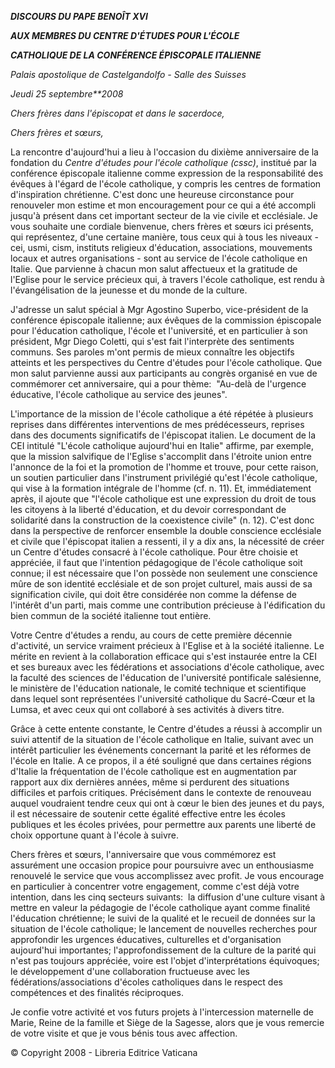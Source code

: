 ***DISCOURS DU PAPE BENOÎT XVI***

***AUX MEMBRES DU CENTRE D'ÉTUDES POUR L'ÉCOLE***

***CATHOLIQUE DE LA CONFÉRENCE ÉPISCOPALE ITALIENNE***

*Palais apostolique de Castelgandolfo - Salle des Suisses*

*Jeudi 25 septembre**2008*

*Chers frères dans l'épiscopat et dans le sacerdoce,*

*Chers frères et sœurs,*

La rencontre d'aujourd'hui a lieu à l'occasion du dixième anniversaire de la fondation du *Centre d'études pour l'école catholique (cssc)*, institué par la conférence épiscopale italienne comme expression de la responsabilité des évêques à l'égard de l'école catholique, y compris les centres de formation d'inspiration chrétienne. C'est donc une heureuse circonstance pour renouveler mon estime et mon encouragement pour ce qui a été accompli jusqu'à présent dans cet important secteur de la vie civile et ecclésiale. Je vous souhaite une cordiale bienvenue, chers frères et sœurs ici présents, qui représentez, d'une certaine manière, tous ceux qui à tous les niveaux - cei, usmi, cism, instituts religieux d'éducation, associations, mouvements locaux et autres organisations - sont au service de l'école catholique en Italie. Que parvienne à chacun mon salut affectueux et la gratitude de l'Eglise pour le service précieux qui, à travers l'école catholique, est rendu à l'évangélisation de la jeunesse et du monde de la culture.

J'adresse un salut spécial à Mgr Agostino Superbo, vice-président de la conférence épiscopale italienne; aux évêques de la commission épiscopale pour l'éducation catholique, l'école et l'université, et en particulier à son président, Mgr Diego Coletti, qui s'est fait l'interprète des sentiments communs. Ses paroles m'ont permis de mieux connaître les objectifs atteints et les perspectives du Centre d'études pour l'école catholique. Que mon salut parvienne aussi aux participants au congrès organisé en vue de commémorer cet anniversaire, qui a pour thème:  "Au-delà de l'urgence éducative, l'école catholique au service des jeunes".

L'importance de la mission de l'école catholique a été répétée à plusieurs reprises dans différentes interventions de mes prédécesseurs, reprises dans des documents significatifs de l'épiscopat italien. Le document de la CEI intitulé "L'école catholique aujourd'hui en Italie" affirme, par exemple, que la mission salvifique de l'Eglise s'accomplit dans l'étroite union entre l'annonce de la foi et la promotion de l'homme et trouve, pour cette raison, un soutien particulier dans l'instrument privilégié qu'est l'école catholique, qui vise à la formation intégrale de l'homme (cf. n. 11). Et, immédiatement après, il ajoute que "l'école catholique est une expression du droit de tous les citoyens à la liberté d'éducation, et du devoir correspondant de solidarité dans la construction de la coexistence civile" (n. 12). C'est donc dans la perspective de renforcer ensemble la double conscience ecclésiale et civile que l'épiscopat italien a ressenti, il y a dix ans, la nécessité de créer un Centre d'études consacré à l'école catholique. Pour être choisie et appréciée, il faut que l'intention pédagogique de l'école catholique soit connue; il est nécessaire que l'on possède non seulement une conscience mûre de son identité ecclésiale et de son projet culturel, mais aussi de sa signification civile, qui doit être considérée non comme la défense de l'intérêt d'un parti, mais comme une contribution précieuse à l'édification du bien commun de la société italienne tout entière.

Votre Centre d'études a rendu, au cours de cette première décennie d'activité, un service vraiment précieux à l'Eglise et à la société italienne. Le mérite en revient à la collaboration efficace qui s'est instaurée entre la CEI et ses bureaux avec les fédérations et associations d'école catholique, avec la faculté des sciences de l'éducation de l'université pontificale salésienne, le ministère de l'éducation nationale, le comité technique et scientifique dans lequel sont représentées l'université catholique du Sacré-Cœur et la Lumsa, et avec ceux qui ont collaboré à ses activités à divers titre.

Grâce à cette entente constante, le Centre d'études a réussi à accomplir un suivi attentif de la situation de l'école catholique en Italie, suivant avec un intérêt particulier les événements concernant la parité et les réformes de l'école en Italie. A ce propos, il a été souligné que dans certaines régions d'Italie la fréquentation de l'école catholique est en augmentation par rapport aux dix dernières années, même si perdurent des situations difficiles et parfois critiques. Précisément dans le contexte de renouveau auquel voudraient tendre ceux qui ont à cœur le bien des jeunes et du pays, il est nécessaire de soutenir cette égalité effective entre les écoles publiques et les écoles privées, pour permettre aux parents une liberté de choix opportune quant à l'école à suivre.

Chers frères et sœurs, l'anniversaire que vous commémorez est assurément une occasion propice pour poursuivre avec un enthousiasme renouvelé le service que vous accomplissez avec profit. Je vous encourage en particulier à concentrer votre engagement, comme c'est déjà votre intention, dans les cinq secteurs suivants:  la diffusion d'une culture visant à mettre en valeur la pédagogie de l'école catholique ayant comme finalité l'éducation chrétienne; le suivi de la qualité et le recueil de données sur la situation de l'école catholique; le lancement de nouvelles recherches pour approfondir les urgences éducatives, culturelles et d'organisation aujourd'hui importantes; l'approfondissement de la culture de la parité qui n'est pas toujours appréciée, voire est l'objet d'interprétations équivoques; le développement d'une collaboration fructueuse avec les fédérations/associations d'écoles catholiques dans le respect des compétences et des finalités réciproques.

Je confie votre activité et vos futurs projets à l'intercession maternelle de Marie, Reine de la famille et Siège de la Sagesse, alors que je vous remercie de votre visite et que je vous bénis tous avec affection.

© Copyright 2008 - Libreria Editrice Vaticana